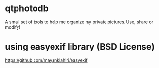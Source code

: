 # qtphotodb
A small set of tools to help me organize my private pictures. Use, share or modify!

# using easyexif library (BSD License)
https://github.com/mayanklahiri/easyexif
